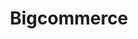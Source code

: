 ---
title: Bigcommerce
website: https://www.bigcommerce.com/
description: BigCommerce is an e-commerce solution in which company owners can build a store and sell their items digitally.
tool: ["Commerce"]
draft: false
---